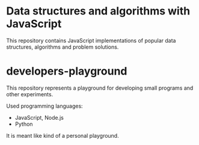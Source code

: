 # Data structures and algorithms with JavaScript

This repository contains JavaScript implementations of popular data structures, algorithms and problem solutions.
# developers-playground

This repository represents a playground for developing small programs and other experiments.

Used programming languages:

* JavaScript, Node.js
* Python 


It is meant like kind of a personal playground.